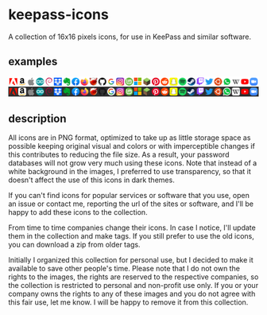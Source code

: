 # keepass-icons
A collection of 16x16 pixels icons, for use in KeePass and similar software.

## examples
![Some example icons](/examples.png "Example icons")

## description
All icons are in PNG format, optimized to take up as little storage space as possible keeping original visual and colors or with imperceptible changes if this contributes to reducing the file size. As a result, your password databases will not grow very much using these icons. Note that instead of a white background in the images, I preferred to use transparency, so that it doesn't affect the use of this icons in dark themes.

If you can't find icons for popular services or software that you use, open an issue or contact me, reporting the url of the sites or software, and I'll be happy to add these icons to the collection.

From time to time companies change their icons. In case I notice, I'll update them in the collection and make tags. If you still prefer to use the old icons, you can download a zip from older tags.

Initially I organized this collection for personal use, but I decided to make it available to save other people's time. Please note that I do not own the rights to the images, the rights are reserved to the respective companies, so the collection is restricted to personal and non-profit use only. If you or your company owns the rights to any of these images and you do not agree with this fair use, let me know. I will be happy to remove it from this collection.
